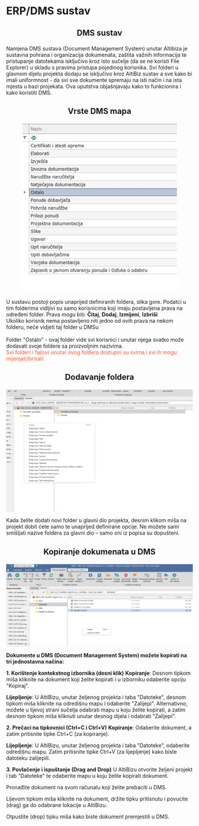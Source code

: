# ERP/DMS sustav

<style>
.md-typeset img, .md-typeset svg, .md-typeset video {
    height: auto;
    max-width: 100%;
    max-width: 100%;
}
</style>

## <p align=center>**DMS sustav**</p>


<p>
    Namjena DMS sustava (Document Management System) unutar Altibiza je sustavna pohrana i organizacija dokumenata, zaštita važnih informacija te pristupanje datotekama isključivo kroz isto sučelje (da se ne koristi File Explorer) u skladu s pravima pristupa pojedinog korisnika.  Svi folderi u glavnom dijelu projekta dodaju se isključivo kroz AltiBiz sustav a sve kako bi imali uniformnost - da svi sve dokumente spremaju na isti način i na ista mjesta u bazi projekata. Ova uputstva objašnjavaju kako to funkcionira i kako koristiti DMS.
</p>

## <p align=center>**Vrste DMS mapa**</p>

<img src="../images/dmsMape.jpg"
    alt="DMS mape"
    style="display: block;
            margin-left: auto;
            margin-right: auto;" 
/>

U sustavu postoji popis unaprijed definiranih foldera, slika gore. Podatci u tim folderima vidljivi su samo korisnicima koji imaju postavljena prava na određeni folder. Prava mogu biti: **Čitaj**, **Dodaj**, **Izmijeni**, **Izbriši**
<br/>
Ukoliko korisnik nema postavljeno niti jedno od ovih prava na nekom folderu, neće vidjeti taj folder u DMSu
<br/>
<br/>
Folder "Ostalo" - ovaj folder vide svi korisnici i unutar njega svatko može dodavati svoje foldere sa proizvoljnim nazivima. 
<br/>
 <span style="color:#ff5630">Svi folderi i fajlovi unutar ovog foldera dostupni su svima i svi ih mogu mijenjati/brisati</span>

## <p align=center>**Dodavanje foldera**</p>

<img src="../images/projektDMS.png"
    alt="DMS mape"
    style="display: block;
            margin-left: auto;
            margin-right: auto;" 
/>

Kada želite dodati novi folder u glavni dio projekta, desnim klikom miša na projekt dobit ćete samo te unaprijed definirane opcije.
Ne možete sami smišljati nazive foldera za glavni dio – samo oni iz popisa su dopušteni.


## <p align=center>**Kopiranje dokumenata u DMS**</p>

<img src="../images/copyMenu.png"
    alt="DMS mape"
    style="display: block;
            margin-left: auto;
            margin-right: auto;" 
/>

**Dokumente u DMS (Document Management System) možete kopirati na tri jednostavna načina:**

**1. Korištenje kontekstnog izbornika (desni klik)**
**Kopiranje**: Desnom tipkom miša kliknite na dokument koji želite kopirati i u izborniku odaberite opciju "Kopiraj".

**Lijepljenje**: U AltiBizu, unutar željenog projekta i taba "Datoteke", desnom tipkom miša kliknite na odredišnu mapu i odaberite "Zalijepi".
Alternativno, možete u lijevoj strani sučelja odabrati mapu u koju želite kopirati, a zatim desnom tipkom miša kliknuti unutar desnog dijela i odabrati "Zalijepi".

**2. Prečaci na tipkovnici (Ctrl+C i Ctrl+V)**
**Kopiranje**: Odaberite dokument, a zatim pritisnite tipke Ctrl+C (za kopiranje).

**Lijepljenje**: U AltiBizu, unutar željenog projekta i taba "Datoteke", odaberite odredišnu mapu. Zatim pritisnite tipke Ctrl+V (za lijepljenje) kako biste datoteku zalijepili.

**3. Povlačenje i ispuštanje (Drag and Drop)**
U AltiBizu otvorite željeni projekt i tab "Datoteke" te odaberite mapu u koju želite kopirati dokument.

Pronađite dokument na svom računalu koji želite prebaciti u DMS.

Lijevom tipkom miša kliknite na dokument, držite tipku pritisnutu i povucite (drag) ga do odabrane lokacije u AltiBizu.

Otpustite (drop) tipku miša kako biste dokument premjestili u DMS.